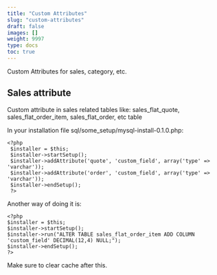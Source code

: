 ```yaml
---
title: "Custom Attributes"
slug: "custom-attributes"
draft: false
images: []
weight: 9997
type: docs
toc: true
---
```


Custom Attributes for sales, category, etc.

## Sales attribute
Custom attribute in sales related tables like: sales_flat_quote, sales_flat_order_item, sales_flat_order, etc table

In your installation file sql/some_setup/mysql-install-0.1.0.php:

    <?php
     $installer = $this; 
     $installer->startSetup();
     $installer->addAttribute('quote', 'custom_field', array('type' => 'varchar')); 
     $installer->addAttribute('order', 'custom_field', array('type' => 'varchar'));
     $installer->endSetup();
     ?>

Another way of doing it is:

    <?php
    $installer = $this;
    $installer->startSetup();
    $installer->run("ALTER TABLE sales_flat_order_item ADD COLUMN 'custom_field' DECIMAL(12,4) NULL;");
    $installer->endSetup();
    ?>

Make sure to clear cache after this.

